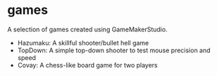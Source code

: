 # games

A selection of games created using GameMakerStudio. 
* Hazumaku: A skillful shooter/bullet hell game
* TopDown: A simple top-down shooter to test mouse precision and speed
* Covay: A chess-like board game for two players
